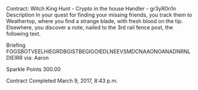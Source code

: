 
Contract: Witch King Hunt - Crypto in the house
Handler - gr3yR0n1n
Description
In your quest for finding your missing friends, you track them to Weathertop, where you find a strange blade, with fresh blood on the tip. Elsewhere, you discover a note, nailed to the 3rd rail fence post, the following text.

Briefing
FOGSBOTVEELHIEGRDBGISTBEGIGOIEDLNEEVSMDCNAAONOANADNRNLDIEIRR via: Aaron

Sparkle Points 300.00 

Contract Completed March 9, 2017, 8:43 p.m.
